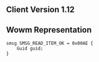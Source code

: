## Client Version 1.12

## Wowm Representation
```rust,ignore
smsg SMSG_READ_ITEM_OK = 0x00AE {
    Guid guid;    
}

```
